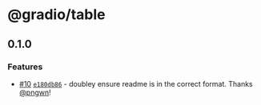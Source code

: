 # @gradio/table

## 0.1.0

### Features

- [#10](https://github.com/pngwn/gradio/pull/10) [`e180db86`](https://github.com/pngwn/gradio/commit/e180db86f04ce1b18a953ac0f9b7e58bef4d8dd6) - doubley ensure readme is in the correct format. Thanks [@pngwn](https://github.com/pngwn)!